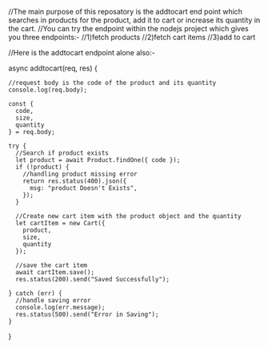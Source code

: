 //The main purpose of this reposatory is the addtocart end point which searches in products for the product, add it to cart or increase its quantity in the cart.
//You can try the endpoint within the nodejs project which gives you three endpoints:-
//1)fetch products
//2)fetch cart items
//3)add to cart

//Here is the addtocart endpoint alone also:-

  async addtocart(req, res) {

    //request body is the code of the product and its quantity
    console.log(req.body);
   
    const {
      code,
      size,
      quantity
    } = req.body;

    try {
      //Search if product exists
      let product = await Product.findOne({ code });
      if (!product) {
        //handling product missing error
        return res.status(400).json({
          msg: "product Doesn't Exists",
        });
      }

      //Create new cart item with the product object and the quantity
      let cartItem = new Cart({
        product,
        size,
        quantity
      });

      //save the cart item
      await cartItem.save();
      res.status(200).send("Saved Successfully");

    } catch (err) {
      //handle saving error
      console.log(err.message);
      res.status(500).send("Error in Saving");
    }
  }
